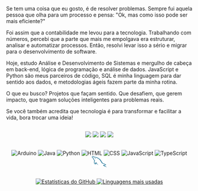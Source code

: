 Se tem uma coisa que eu gosto, é de resolver problemas. Sempre fui aquela pessoa que olha para um processo e pensa: "Ok, mas como isso pode ser mais eficiente?"

Foi assim que a contabilidade me levou para a tecnologia. Trabalhando com números, percebi que a parte que mais me empolgava era estruturar, analisar e automatizar processos. Então, resolvi levar isso a sério e migrar para o desenvolvimento de software.

Hoje, estudo Análise e Desenvolvimento de Sistemas e mergulho de cabeça em back-end, lógica de programação e análise de dados. JavaScript e Python são meus parceiros de código, SQL é minha linguagem para dar sentido aos dados, e metodologias ágeis fazem parte da minha rotina.

O que eu busco? Projetos que façam sentido. Que desafiem, que gerem impacto, que tragam soluções inteligentes para problemas reais.

Se você também acredita que tecnologia é para transformar e facilitar a vida, bora trocar uma ideia! 
  ##
<div align="center"> 
  <a href="http://lattes.cnpq.br/7715170473485971" target="_blank"><img src="https://img.shields.io/badge/Lattes-2E5469?style=for-the-badge&logo=htmlacademy&logoColor=white"></a>
  <a href="https://www.linkedin.com/in/maria-fialho/" target="_blank"><img src="https://img.shields.io/badge/-LinkedIn-%230077B5?style=for-the-badge&logo=linkedin&logoColor=white"></a>
  <a href = "mailto:aguiar.maria22@gmail.com" target="_blank"><img src="https://img.shields.io/badge/-Gmail-%23333?style=for-the-badge&logo=gmail&logoColor=white"></a>
  <a href="https://instagram.com/22_augusta" target="_blank"><img src="https://img.shields.io/badge/-Instagram-%23E4405F?style=for-the-badge&logo=instagram&logoColor=white"></a>
</div>

 ##
<div align="center">
    <img align="center" height="30" width="40" alt="Arduino" src="https://cdn.worldvectorlogo.com/logos/arduino-1.svg">
    <img align="center" height="30" width="40" alt="Java" src="https://cdn.jsdelivr.net/gh/devicons/devicon/icons/java/java-original.svg">
    <img align="center" height="30" width="40" alt="Python" src="https://cdn.jsdelivr.net/gh/devicons/devicon/icons/python/python-original.svg">  
    <img align="center" height="30" width="40" alt="HTML" src="https://cdn.jsdelivr.net/gh/devicons/devicon/icons/html5/html5-original.svg">
    <img align="center" height="30" width="40" alt="CSS" src="https://cdn.jsdelivr.net/gh/devicons/devicon/icons/css3/css3-original.svg">
    <img align="center" height="30" width="40" alt="JavaScript" src="https://cdn.jsdelivr.net/gh/devicons/devicon/icons/javascript/javascript-original.svg">
    <img align="center" height="30" width="40" alt="TypeScript" src="https://cdn.jsdelivr.net/gh/devicons/devicon/icons/typescript/typescript-original.svg">
    <img align="center" height="30" width="40" alt="MySql" src="https://github.com/devicons/devicon/blob/v2.15.1/icons/mysql/mysql-original.svg">
</div>

##
<div align="center">
  <a href="https://github.com/22augusta">
    <img height="180em" src="https://github-readme-stats.vercel.app/api?username=22augusta&show_icons=true&theme=vue-dark&count_private=true&include_all_commits=true" alt="Estatísticas do GitHub"/>
    <img height="180em" src="https://github-readme-stats.vercel.app/api/top-langs/?username=22augusta&layout=compact&langs_count=7&theme=vue-dark" alt="Linguagens mais usadas"/>
  </a>
</div>

 
